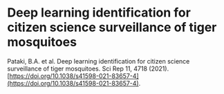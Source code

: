 # Deep learning identification for citizen science surveillance of tiger mosquitoes

Pataki, B.A. et al. Deep learning identification for citizen science surveillance of tiger mosquitoes. Sci Rep 11, 4718 (2021). [https://doi.org/10.1038/s41598-021-83657-4](https://doi.org/10.1038/s41598-021-83657-4).


